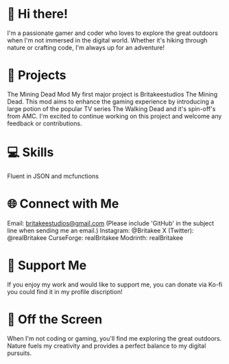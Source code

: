 # 👋 Hi there!
I'm a passionate gamer and coder who loves to explore the great outdoors when I'm not immersed in the digital world. Whether it's hiking through nature or crafting code, I'm always up for an adventure!

# 🚀 Projects
The Mining Dead Mod
My first major project is Britakeestudios The Mining Dead. This mod aims to enhance the gaming experience by introducing a large potion of the popular TV series The Walking Dead and it's spin-off's from AMC. I'm excited to continue working on this project and welcome any feedback or contributions.

# 💻 Skills
Fluent in JSON and mcfunctions

# 🌐 Connect with Me
Email: britakeestudios@gmail.com (Please include 'GitHub' in the subject line when sending me an email.)
Instagram: @Britakee
X (Twitter): @realBritakee
CurseForge: realBritakee
Modrinth: realBritakee

# 💖 Support Me
If you enjoy my work and would like to support me, you can donate via Ko-fi you could find it in my profile discription!

# 🌲 Off the Screen
When I'm not coding or gaming, you'll find me exploring the great outdoors. Nature fuels my creativity and provides a perfect balance to my digital pursuits.
